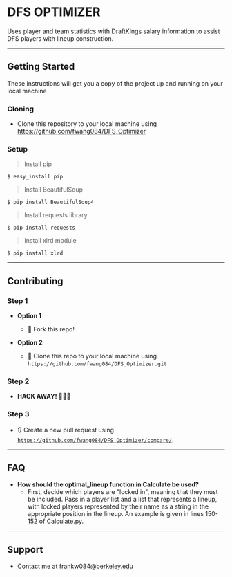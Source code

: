 # DFS OPTIMIZER

Uses player and team statistics with DraftKings salary information to assist DFS players with lineup construction.

---

## Getting Started

These instructions will get you a copy of the project up and running on your local machine

### Cloning

- Clone this repository to your local machine using https://github.com/fwang084/DFS_Optimizer

### Setup

> Install pip

```shell
$ easy_install pip
```

> Install BeautifulSoup

```shell
$ pip install BeautifulSoup4
```

> Install requests library

```shell
$ pip install requests
```

> Install xlrd module

```shell
$ pip install xlrd
```
---
## Contributing

### Step 1

- **Option 1**
    - 🍴 Fork this repo!

- **Option 2**
    - 👯 Clone this repo to your local machine using `https://github.com/fwang084/DFS_Optimizer.git`

### Step 2

- **HACK AWAY!** 🔨🔨🔨

### Step 3

- 🔃 Create a new pull request using <a href="https://github.com/fwang084/DFS_Optimizer/compare/" target="_blank">`https://github.com/fwang084/DFS_Optimizer/compare/`</a>.

---

## FAQ

- **How should the optimal_lineup function in Calculate be used?**
    - First, decide which players are "locked in", meaning that they must be included. Pass in a player list and a list that represents a lineup, with locked players represented by their name as a string in the appropriate position in the lineup. An example is given in lines 150-152 of Calculate.py.

---

## Support

- Contact me at frankw084@berkeley.edu
